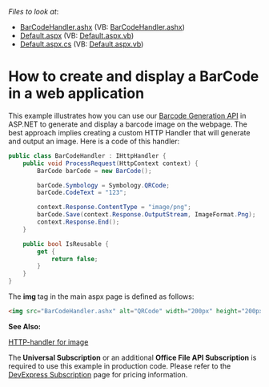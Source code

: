 <!-- default file list -->
*Files to look at*:

* [BarCodeHandler.ashx](./CS/WebSite/BarCodeHandler.ashx) (VB: [BarCodeHandler.ashx](./VB/WebSite/BarCodeHandler.ashx))
* [Default.aspx](./CS/WebSite/Default.aspx) (VB: [Default.aspx.vb](./VB/WebSite/Default.aspx.vb))
* [Default.aspx.cs](./CS/WebSite/Default.aspx.cs) (VB: [Default.aspx.vb](./VB/WebSite/Default.aspx.vb))
<!-- default file list end -->
# How to create and display a BarCode in a web application


<p>This example illustrates how you can use our <a href="https://documentation.devexpress.com/OfficeFileAPI/15094/Barcode-Generation-API">Barcode Generation API</a> in ASP.NET to generate and display a barcode image on the webpage. The best approach implies creating a custom HTTP Handler that will generate and output an image. Here is a code of this handler:</p>

```cs
public class BarCodeHandler : IHttpHandler {
    public void ProcessRequest(HttpContext context) {
        BarCode barCode = new BarCode();

        barCode.Symbology = Symbology.QRCode;
        barCode.CodeText = "123";

        context.Response.ContentType = "image/png";
        barCode.Save(context.Response.OutputStream, ImageFormat.Png);
        context.Response.End();
    }

    public bool IsReusable {
        get {
            return false;
        }
    }
}
```

<p>The <strong>im</strong><strong>g </strong>tag in the main aspx page is defined as follows:</p>

```aspx
<img src="BarCodeHandler.ashx" alt="QRCode" width="200px" height="200px" />
```

<p><strong>See Also:</strong></p>
<p><a href="http://www.codeproject.com/Tips/577385/HTTP-handler-for-image">HTTP-handler for image</a></p>
<p>The<strong> Universal Subscription</strong> or an additional <strong>Office File API Subscription</strong> is required to use this example in production code. Please refer to the <a href="https://www.devexpress.com/Buy/NET/">DevExpress Subscription</a> page for pricing information.</p>
